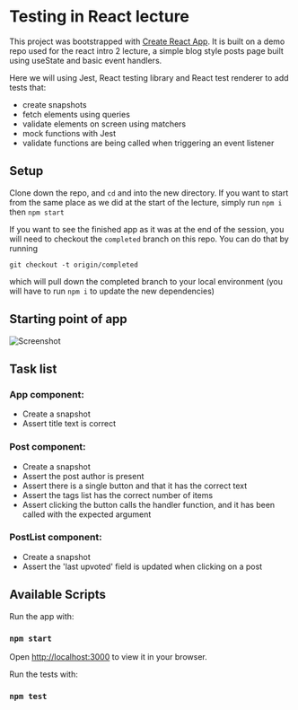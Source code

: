 # Testing in React lecture

This project was bootstrapped with [Create React App](https://github.com/facebook/create-react-app). It is built on a demo repo used for the react intro 2 lecture, a simple blog style posts page built using useState and basic event handlers.

Here we will using Jest, React testing library and React test renderer to add tests that:

- create snapshots
- fetch elements using queries
- validate elements on screen using matchers
- mock functions with Jest
- validate functions are being called when triggering an event listener

## Setup

Clone down the repo, and `cd` and into the new directory. If you want to start from the same place as we did at the start of the lecture, simply run `npm i` then `npm start`

If you want to see the finished app as it was at the end of the session, you will need to checkout the `completed` branch on this repo. You can do that by running

```
git checkout -t origin/completed
```

which will pull down the completed branch to your local environment (you will have to run `npm i` to update the new dependencies)

## Starting point of app

![Screenshot](./public/screenshot-react-intro-2.png)

## Task list

### App component:

- Create a snapshot
- Assert title text is correct

### Post component:

- Create a snapshot
- Assert the post author is present
- Assert there is a single button and that it has the correct text
- Assert the tags list has the correct number of items
- Assert clicking the button calls the handler function, and it has been called with the expected argument

### PostList component:

- Create a snapshot
- Assert the 'last upvoted' field is updated when clicking on a post

## Available Scripts

Run the app with:

### `npm start`

Open [http://localhost:3000](http://localhost:3000) to view it in your browser.

Run the tests with:

### `npm test`
